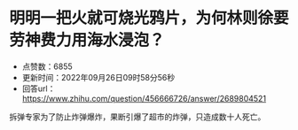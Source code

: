 # 明明一把火就可烧光鸦片，为何林则徐要劳神费力用海水浸泡？
- 点赞数：6855
- 更新时间：2022年09月26日09时58分56秒
- 回答url：https://www.zhihu.com/question/456666726/answer/2689804521
<body>
 <p data-pid="UZ8Z4Nua">拆弹专家为了防止炸弹爆炸，果断引爆了超市的炸弹，只造成数十人死亡。</p>
</body>